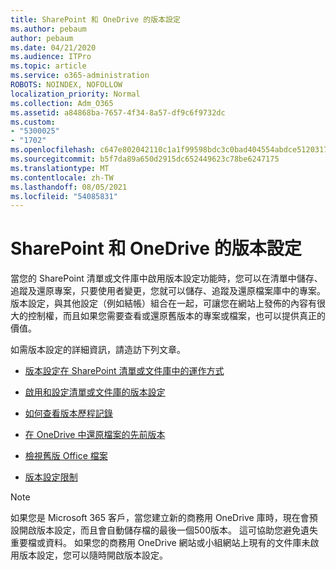 ```yaml
---
title: SharePoint 和 OneDrive 的版本設定
ms.author: pebaum
author: pebaum
ms.date: 04/21/2020
ms.audience: ITPro
ms.topic: article
ms.service: o365-administration
ROBOTS: NOINDEX, NOFOLLOW
localization_priority: Normal
ms.collection: Adm_O365
ms.assetid: a84868ba-7657-4f34-8a57-df9c6f9732dc
ms.custom:
- "5300025"
- "1702"
ms.openlocfilehash: c647e802042110c1a1f99598bdc3c0bad404554abdce5120317fdbf00f7dca4d
ms.sourcegitcommit: b5f7da89a650d2915dc652449623c78be6247175
ms.translationtype: MT
ms.contentlocale: zh-TW
ms.lasthandoff: 08/05/2021
ms.locfileid: "54085831"
---
```

# <a name="versioning-in-sharepoint-and-onedrive"></a>SharePoint 和 OneDrive 的版本設定 


當您的 SharePoint 清單或文件庫中啟用版本設定功能時，您可以在清單中儲存、追蹤及還原專案，只要使用者變更，您就可以儲存、追蹤及還原檔案庫中的專案。 版本設定，與其他設定（例如結帳）組合在一起，可讓您在網站上發佈的內容有很大的控制權，而且如果您需要查看或還原舊版本的專案或檔案，也可以提供真正的價值。

如需版本設定的詳細資訊，請造訪下列文章。

- [版本設定在 SharePoint 清單或文件庫中的運作方式](https://support.office.com/article/how-does-versioning-work-in-a-sharepoint-list-or-library-0f6cd105-974f-44a4-aadb-43ac5bdfd247)

- [啟用和設定清單或文件庫的版本設定](https://support.office.com/article/enable-and-configure-versioning-for-a-list-or-library-1555d642-23ee-446a-990a-bcab618c7a37?ocmsassetID=HA102772148&amp;CTT=3&amp;CorrelationId=52441bb1-a619-4375-89d5-19d28769890f)

- [如何查看版本歷程記錄](https://support.office.com/article/View-the-version-history-of-an-item-or-file-in-a-list-or-library-53262060-5092-424D-A50B-C798B0EC32B1)

- [在 OneDrive 中還原檔案的先前版本](https://support.office.com/article/restore-a-previous-version-of-a-file-in-onedrive-159cad6d-d76e-4981-88ef-de6e96c93893)

- [檢視舊版 Office 檔案](https://support.office.com/article/view-previous-versions-of-office-files-5c1e076f-a9c9-41b8-8ace-f77b9642e2c2)

- [版本設定限制](https://docs.microsoft.com/office365/servicedescriptions/sharepoint-online-service-description/sharepoint-online-limits)

>[!Note] 
>如果您是 Microsoft 365 客戶，當您建立新的商務用 OneDrive 庫時，現在會預設開啟版本設定，而且會自動儲存檔的最後一個500版本。 這可協助您避免遺失重要檔或資料。 如果您的商務用 OneDrive 網站或小組網站上現有的文件庫未啟用版本設定，您可以隨時開啟版本設定。


